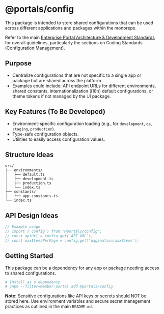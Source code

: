 # @portals/config

This package is intended to store shared configurations that can be used across different applications and packages within the monorepo.

Refer to the main [Enterprise Portal Architecture & Development Standards](../../../README.md) for overall guidelines, particularly the sections on Coding Standards (Configuration Management).

## Purpose

- Centralize configurations that are not specific to a single app or package but are shared across the platform.
- Examples could include: API endpoint URLs for different environments, shared constants, internationalization (i18n) default configurations, or theme tokens if not managed by the UI package.

## Key Features (To Be Developed)

- Environment-specific configuration loading (e.g., for `development`, `qa`, `staging`, `production`).
- Type-safe configuration objects.
- Utilities to easily access configuration values.

## Structure Ideas

```
src/
├── environments/
│   ├── default.ts
│   ├── development.ts
│   ├── production.ts
│   └── index.ts
├── constants/
│   └── app-constants.ts
└── index.ts
```

## API Design Ideas

```typescript
// Example usage
// import { config } from '@portals/config';
// const apiUrl = config.get('API_URL');
// const maxItemsPerPage = config.get('pagination.maxItems');
```

## Getting Started

This package can be a dependency for any app or package needing access to shared configurations.

```bash
# Install as a dependency
# pnpm --filter=member-portal add @portals/config
```

**Note:** Sensitive configurations like API keys or secrets should NOT be stored here. Use environment variables and secure secret management practices as outlined in the main `README.md`.
